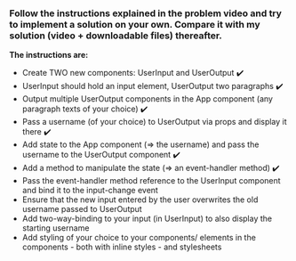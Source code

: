 ### Follow the instructions explained in the problem video and try to implement a solution on your own. Compare it with my solution (video + downloadable files) thereafter.

**The instructions are:**

- Create TWO new components: UserInput and UserOutput :heavy_check_mark:
- UserInput should hold an input element, UserOutput two paragraphs :heavy_check_mark:
- Output multiple UserOutput components in the App component (any paragraph texts of your choice) :heavy_check_mark:
- Pass a username (of your choice) to UserOutput via props and display it there :heavy_check_mark:
- Add state to the App component (=> the username) and pass the username to the UserOutput component :heavy_check_mark:
- Add a method to manipulate the state (=> an event-handler method) :heavy_check_mark:
- Pass the event-handler method reference to the UserInput component and bind it to the input-change event
- Ensure that the new input entered by the user overwrites the old username passed to UserOutput
- Add two-way-binding to your input (in UserInput) to also display the starting username
- Add styling of your choice to your components/ elements in the components - both with inline styles - and stylesheets
